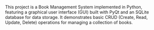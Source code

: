 This project is a Book Management System implemented in Python, featuring a graphical user interface (GUI) built with PyQt and an SQLite database for data storage. It demonstrates basic CRUD (Create, Read, Update, Delete) operations for managing a collection of books.
